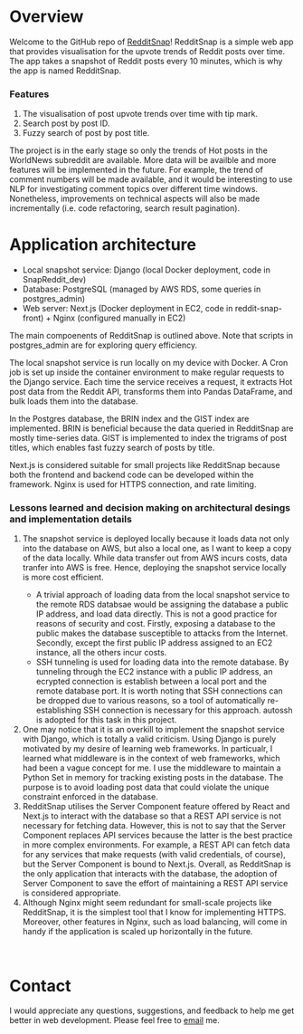 <h1>Overview</h1>
Welcome to the GitHub repo of <a href="www.andycw.com/RedditSnap">RedditSnap</a>! RedditSnap is a simple web app that provides visualisation for the upvote trends of Reddit posts over time. The app takes a snapshot of Reddit posts every 10 minutes, which is why the app is named RedditSnap.

<h3>Features</h3>
    <ol>
        <li>The visualisation of post upvote trends over time with tip mark.</li>
        <li>Search post by post ID.</li>
        <li>Fuzzy search of post by post title.</li>
    </ol>

The project is in the early stage so only the trends of Hot posts in the WorldNews subreddit are available. More data will be availble and more features will be implemented in the future. For example, the trend of comment numbers will be made available, and it would be interesting to use NLP for investigating comment topics over different time windows. Nonetheless, improvements on technical aspects will also be made incrementally (i.e. code refactoring, search result pagination).

<h1>Application architecture</h1>

- Local snapshot service: Django (local Docker deployment, code in SnapReddit_dev)
- Database: PostgreSQL (managed by AWS RDS, some queries in postgres_admin)
- Web server: Next.js (Docker deployment in EC2, code in reddit-snap-front) + Nginx (configured manually in EC2)
 
The main compoenents of RedditSnap is outlined above. Note that scripts in postgres_admin are for exploring query efficiency.  

The local snapshot service is run locally on my device with Docker. A Cron job is set up inside the container environment to make regular requests to the Django service. Each time the service receives a request, it extracts Hot post data from the Reddit API, transforms them into Pandas DataFrame, and bulk loads them into the database. 

In the Postgres database, the BRIN index and the GIST index are implemented. BRIN is beneficial because the data queried in RedditSnap are mostly time-series data. GIST is implemented to index the trigrams of post titles, which enables fast fuzzy search of posts by title.
 
Next.js is considered suitable for small projects like RedditSnap because both the frontend and backend code can be developed within the framework. Nginx is used for HTTPS connection, and rate limiting.

<h3>Lessons learned and decision making on architectural desings and implementation details</h3>

<ol>
    <li>The snapshot service is deployed locally because it loads data not only into the database on AWS, but also a local one, as I want to keep a copy of the data locally. While data transfer out from AWS incurs costs, data tranfer into AWS is free. Hence, deploying the snapshot service locally is more cost efficient. </li>
        <ul>
            <li>A trivial approach of loading data from the local snapshot service to the remote RDS databsae would be assigning the database a public IP address, and load data directly. This is not a good practice for reasons of security and cost. Firstly, exposing a database to the public makes the database susceptible to attacks from the Internet. Secondly, except the first public IP address assigned to an EC2 instance, all the others incur costs. </li>
            <li>SSH tunneling is used for loading data into the remote database. By tunneling through the EC2 instance with a public IP address, an ecrypted connection is establish between a local port and the remote database port. It is worth noting that SSH connections can be dropped due to various reasons, so a tool of automatically re-establishing SSH connection is necessary for this approach. autossh is adopted for this task in this project. </li>
        </ul>
    <li>One may notice that it is an overkill to implement the snapshot service with Django, which is totally a valid criticism. Using Django is purely motivated by my desire of learning web frameworks. In particualr, I learned what middleware is in the context of web frameworks, which had been a vague concept for me. I use the middleware to maintain a Python Set in memory for tracking existing posts in the database. The purpose is to avoid loading post data that could violate the unique constraint enforced in the database.</li>    
    <li>RedditSnap utilises the Server Component feature offered by React and Next.js to interact with the database so that a REST API service is not necessary for fetching data. However, this is not to say that the Server Component replaces API services because the latter is the best practice in more complex environments. For example, a REST API can fetch data for any services that make requests (with valid credentials, of course), but the Server Component is bound to Next.js. Overall, as RedditSnap is the only application that interacts with the database, the adoption of Server Component to save the effort of maintaining a REST API service is considered appropriate.</li>
    <li>Although Nginx might seem redundant for small-scale projects like RedditSnap, it is the simplest tool that I know for implementing HTTPS. Moreover, other features in Nginx, such as load balancing, will come in handy if the application is scaled up horizontally in the future. </li>
</ol>

<br>
<h1>Contact</h1>
I would appreciate any questions, suggestions, and feedback to help me get better in web development. Please feel free to <a href="andyyu.general@gmail.com">email</a> me. 
